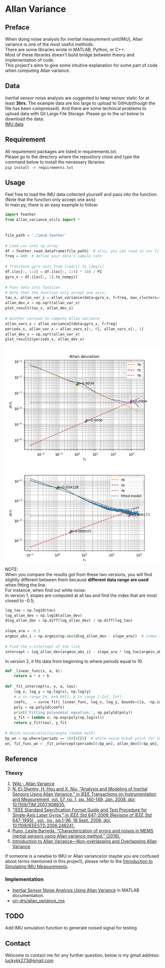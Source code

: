 # Allan Variance

## Preface
When doing noise analysis for inertial measurement unit(IMU), 
Allan variance is one of the most useful methods.  
There are some libraries wrote in MATLAB, Python, or C++.  
Most of these libraries doesn't build bridge between theory and implementation of code.  
This project's aims to give some intuitive explanation for some part of code when computing Allan variance.


## Data
Inertial sensor noise analysis are suggested to keep sensor static for at least **3hrs**.
The example data are too large to upload to GitHub(though the file has been compressed).
And there are some technical problems to upload data with Git Large File Storage.
Please go to the url below to download the data:  
[IMU data](https://drive.google.com/file/d/1W6b9GrQ47dlNgfJLtvdxJ0_yoMjOvydz/view?usp=sharing)

## Requirement
All requirement packages are listed in requirements.txt.  
Please go to the directory where the repository clone and type the command below to install the necessary libraries:  
```pip install -r requirements.txt```

## Usage
Feel free to load the IMU data collected yourself and pass into the function.  
(Note that the function only accept one axis)  
In main.py, there is an easy example to follow: 
```Python
import feather
from allan_variance_utils import *


file_path = './imu0.feather'

# Load csv into np array
df = feather.read_dataframe(file_path)  # also, you can read in csv file with pandas
freq = 400  # define your data's sample rate

# Transform gyro unit from [rad/s] to [deg/s]
df.iloc[:, 1:4] = df.iloc[:, 1:4] * 180 / PI
gyro_x = df.iloc[:, 1].to_numpy()

# Pass data into function
# Note that the function only accept one axis;
tau_x, allan_var_x = allan_variance(data=gyro_x, f=freq, max_clusters=200)
allan_dev_x = np.sqrt(allan_var_x)
plot_result(tau_x, allan_dev_x)

# Another version to compute Allan variance
allan_vars_x = allan_variance2(data=gyro_x, f=freq)
periods_x, allan_var_x = allan_vars_x[:, 0], allan_vars_x[:, 1]
allan_dev_x = np.sqrt(allan_var_x)
plot_result2(periods_x, allan_dev_x)
```

![version1](https://github.com/luckykk273/Allan-Variance/blob/main/example_gyro_x.png)
![version2](https://github.com/luckykk273/Allan-Variance/blob/main/example_gyro_x2.png)

NOTE:  
When you compare the results got from these two versions, you will find slightly different between them because **different data range are used** when fitting the line.  
For instance, when find out white noise:  
In version 1, slopes are computed at all tau and find the index that are most closed to -0.5;
```Python
log_tau = np.log10(tau)
log_allan_dev = np.log10(allan_dev)
dlog_allan_dev = np.diff(log_allan_dev) / np.diff(log_tau)

slope_arw = -0.5
argmin_abs_i = np.argmin(np.abs(dlog_allan_dev - slope_arw))  # index that are most closed to -0.5

# Find the y-intercept of the line
intercept = log_allan_dev[argmin_abs_i] - slope_arw * log_tau[argmin_abs_i]
```
In version 2, it fits data from beginning to where periods equal to 10.
```Python
def _linear_func(x, a, b):
    return a * x + b

def _fit_intercept(x, y, a, tau):
    log_x, log_y = np.log(x), np.log(y)
    # a in range [m, m+0.001]; b in range [-Inf, Inf]
    coefs, _ = curve_fit(_linear_func, log_x, log_y, bounds=([a, -np.inf], [a + 0.001, np.inf]))
    poly = np.poly1d(coefs)
    print('Fitting polynomial equation:', np.poly1d(poly))
    y_fit = lambda x: np.exp(poly(np.log(x)))
    return y_fit(tau), y_fit

# White noise(velocity/angle random walk)
bp_wn = np.where(periods == 10)[0][0]  # white noise break point for short.
wn, fit_func_wn = _fit_intercept(periods[0:bp_wn], allan_dev[0:bp_wn], -0.5, 1.0)
```

## Reference
### Theory
1. [Wiki - Allan Variance](https://en.wikipedia.org/wiki/Allan_variance)  
2. [N. El-Sheimy, H. Hou and X. Niu, "Analysis and Modeling of Inertial Sensors Using Allan Variance," in IEEE Transactions on Instrumentation and Measurement, vol. 57, no. 1, pp. 140-149, Jan. 2008, doi: 10.1109/TIM.2007.908635.](https://ieeexplore.ieee.org/document/4404126)  
3. ["IEEE Standard Specification Format Guide and Test Procedure for Single-Axis Laser Gyros," in IEEE Std 647-2006 (Revision of IEEE Std 647-1995) , vol., no., pp.1-96, 18 Sept. 2006, doi: 10.1109/IEEESTD.2006.246241.](https://ieeexplore.ieee.org/document/1706054)  
4. [Pupo, Leslie Barreda. “Characterization of errors and noises in MEMS inertial sensors using Allan variance method.” (2016).](https://www.semanticscholar.org/paper/Characterization-of-errors-and-noises-in-MEMS-using-Pupo/b8d4eaa1ed06274534ebe843b2e5c881ac380dd9)  
5. [Introduction to Allan Variance—Non-overlapping and Overlapping Allan Variance](https://www.allaboutcircuits.com/technical-articles/intro-to-allan-variance-analysis-non-overlapping-and-overlapping-allan-variance/)

If someone is a newbie to IMU or Allan variance(or maybe you are confused about terms mentioned in this project), please refer to the [Introduction to Simulating IMU Measurements](https://www.mathworks.com/help/nav/ug/introduction-to-simulating-imu-measurements.html).

### Implementation
- [Inertial Sensor Noise Analysis Using Allan Variance](https://www.mathworks.com/help/nav/ug/inertial-sensor-noise-analysis-using-allan-variance.html) in MATLAB documentation.  
- [ori-drs/allan_variance_ros](https://github.com/ori-drs/allan_variance_ros)  

## TODO
Add IMU simulation function to generate noised signal for testing

## Contact
Welcome to contact me for any further question, below is my gmail address:  
luckykk273@gmail.com
